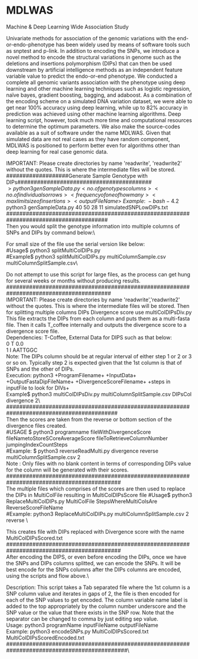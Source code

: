 # MDLWAS
Machine &amp; Deep Learning Wide Association Study

Univariate methods for association of the genomic variations with the end-or-endo-phenotype has been widely used by means of software tools such as snptest and p-link. In addition to encoding the SNPs, we introduce a novel method to encode the structural variations in genome such as the deletions and insertions polymorphism (DIPs) that can then be used downstream by artificial intelligence methods as an independent feature variable value to predict the endo-or-end phenotype. We conducted a complete all genomic variants association with the phenotype using deep learning and other machine learning techniques such as logistic regression, naïve bayes, gradient boosting, bagging, and adaboost. As a combination of the encoding scheme on a simulated DNA variation dataset, we were able to get near 100% accuracy using deep learning, while up to 82% accuracy in prediction was achieved using other machine learning algorithms. Deep learning script, however, took much more time and computational resources to determine the optimum parameters. We also make the source-codes available as a suit of software under the name MDLWAS.  Given that simulated data are not real cases as they have random component, MDLWAS is positioned to perform better even for algorithms other than deep learning for real case genomic data. 

IMPORTANT: Please create directories by name 'readwrite', 'readwrite2' without the quotes. This is where the intermediate files will be stored. 
###################Generate Sample Genotype with DIPs#########################################\
$>python3 genSampleData.py <no. of genotypes columns> <no. of individuals or rows> <frequency of one of how many> <max limit size of insertions> <outputFileName>\
Example:\
-bash-4.2$ python3 genSampleData.py 40 50 28 11 simulatedSNPLowDIPs.txt\
#######################################################################################\
Then you would split the genotype information into multiple columns of SNPs and DIPs by command below:\

For small size of the file use the serial version like below:\
#Usage$ python3 splitMultiColDIPs.py <inputFileName> <outputFileNameDesired>\
#Example$ python3 splitMultiColDIPs.py multiColumnSample.csv multiColumnSplitSample.csv\
  
Do not attempt to use this script for large files, as the process can get hung for several weeks or months without producing results.\
########################################################################################\
IMPORTANT: Please create directories by name 'readwrite','readwrite2' without the quotes. This is where the intermediate files will be stored. 
Then for splitting multiple columns DIPs Divergence score use multiColDIPsDiv.py\
This file extracts the DIPs from each column and puts them as a multi-fasta file. Then it calls T_coffee internally and outputs the divergence score to a divergence score file.\
Dependencies: T-Coffee, External Data for DIPS such as that below:\
0 T 0.0\
1 I AATTGGC\
Note: The DIPs column should be at regular interval of either step 1 or 2 or 3 or so on. Typically step 2 
 is expected given that the 1st column is that of SNPs and the other of DIPs.\
Execution: python3 +ProgramFilename+ +InputData+ +OutputFastaDipFileName+ +DivergenceScoreFilename+ +steps in inputFile to look for DIVs+ \
Example$ python3 multiColDIPsDiv.py multiColumnSplitSample.csv DIPsCol divergence 2\ 
##########################################################################################\
Then the scores are taken from the reverse or bottom section of the divergence files created.\
#USAGE $ python3 programname fileWithDivergenceScore fileNametoStoreSCoreAverageScore fileToRetrieveColumnNumber jumpingIndexCountSteps\
#Example: $ python3 reverseReadMulti.py divergence reverse multiColumnSplitSample.csv 2\
Note : Only files with no blank content in terms of corresponding DIPs value for the column will be generated with their scores.\
###########################################################################################\
The multiple files which comprises of the scores are then used to replace the DIPs in MultiColFile resulting in MultiColDIPsScore file
#Usage$ python3 ReplaceMultiColDIPs.py MultiColFile StepsWhereMultiColsAre ReverseScoreFileName \
#Example: python3 ReplaceMultiColDIPs.py multiColumnSplitSample.csv 2 reverse \

This creates file with DIPs replaced with Divergence score with the name MultiColDIPsScored.txt\
###########################################################################################\
After encoding the DIPS, or even before encoding the DIPs, once we have the SNPs and DIPs columns splitted, we can encode the SNPs. It will be best encode for the SNPs columns after the DIPs columns are encoded, using the scripts and flow above.\

Description: This script takes a Tab separated file where the 1st column is a SNP column value and iterates in gaps of 2, the file is then encoded  for each of the SNP values to get encoded. The column variable name label is added to the top appropriately by the column number underscore and the  SNP value or the value that there exists in the SNP row. Note that the separator can be changed to comma by just editing sep value.\
 Usage: python3 programName inputFileName outputFileName\
 Example: python3 encodeSNPs.py MultiColDIPsScored.txt MultiColDIPsScoredEncoded.txt\
 #############################################################################################\

